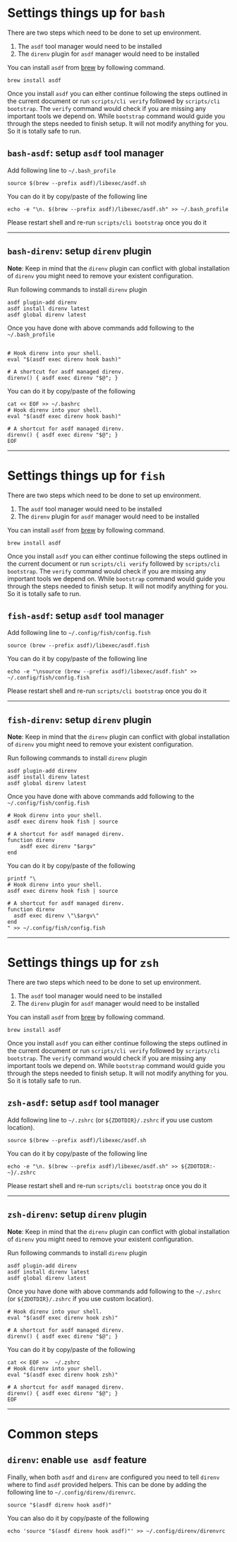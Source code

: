 # Settings things up for `bash`

There are two steps which need to be done to set up environment.

1. The `asdf` tool manager would need to be installed
2. The `direnv` plugin for `asdf` manager would need to be installed

You can install `asdf` from [brew](https://brew.sh/) by following command.

```shell
brew install asdf
```

Once you install `asdf` you can either continue following the steps outlined in the current document or run `scripts/cli verify` followed by `scripts/cli bootstrap`. The `verify` command would check if you are missing any important tools we depend on. While `bootstrap` command would guide you through the steps needed to finish setup. It will not modify anything for you. So it is totally safe to run.

## `bash-asdf`: setup `asdf` tool manager

Add following line to `~/.bash_profile`

```
source $(brew --prefix asdf)/libexec/asdf.sh
```

You can do it by copy/paste of the following line

```
echo -e "\n. $(brew --prefix asdf)/libexec/asdf.sh" >> ~/.bash_profile
```

Please restart shell and re-run `scripts/cli bootstrap` once you do it

---

## `bash-direnv`: setup `direnv` plugin

**Note**: Keep in mind that the `direnv` plugin can conflict with global installation of `direnv` you might need to remove your existent configuration.

Run following commands to install `direnv` plugin

```shell
asdf plugin-add direnv
asdf install direnv latest
asdf global direnv latest
```

Once you have done with above commands add following to the `~/.bash_profile`

```

# Hook direnv into your shell.
eval "$(asdf exec direnv hook bash)"

# A shortcut for asdf managed direnv.
direnv() { asdf exec direnv "$@"; }
```

You can do it by copy/paste of the following

```
cat << EOF >> ~/.bashrc
# Hook direnv into your shell.
eval "$(asdf exec direnv hook bash)"

# A shortcut for asdf managed direnv.
direnv() { asdf exec direnv "$@"; }
EOF
```

---

# Settings things up for `fish`

There are two steps which need to be done to set up environment.

1. The `asdf` tool manager would need to be installed
2. The `direnv` plugin for `asdf` manager would need to be installed

You can install `asdf` from [brew](https://brew.sh/) by following command.

```shell
brew install asdf
```

Once you install `asdf` you can either continue following the steps outlined in the current document or run `scripts/cli verify` followed by `scripts/cli bootstrap`. The `verify` command would check if you are missing any important tools we depend on. While `bootstrap` command would guide you through the steps needed to finish setup. It will not modify anything for you. So it is totally safe to run.

## `fish-asdf`: setup `asdf` tool manager

Add following line to `~/.config/fish/config.fish`

```
source (brew --prefix asdf)/libexec/asdf.fish
```

You can do it by copy/paste of the following line

```
echo -e "\nsource (brew --prefix asdf)/libexec/asdf.fish" >>  ~/.config/fish/config.fish
```

Please restart shell and re-run `scripts/cli bootstrap` once you do it

---

## `fish-direnv`: setup `direnv` plugin

**Note**: Keep in mind that the `direnv` plugin can conflict with global installation of `direnv` you might need to remove your existent configuration.

Run following commands to install `direnv` plugin

```shell
asdf plugin-add direnv
asdf install direnv latest
asdf global direnv latest
```

Once you have done with above commands add following to the `~/.config/fish/config.fish`

```
# Hook direnv into your shell.
asdf exec direnv hook fish | source

# A shortcut for asdf managed direnv.
function direnv
    asdf exec direnv "$argv"
end
```

You can do it by copy/paste of the following

```
printf "\
# Hook direnv into your shell.
asdf exec direnv hook fish | source

# A shortcut for asdf managed direnv.
function direnv
  asdf exec direnv \"\$argv\"
end
" >> ~/.config/fish/config.fish
```

---

# Settings things up for `zsh`

There are two steps which need to be done to set up environment.

1. The `asdf` tool manager would need to be installed
2. The `direnv` plugin for `asdf` manager would need to be installed

You can install `asdf` from [brew](https://brew.sh/) by following command.

```shell
brew install asdf
```

Once you install `asdf` you can either continue following the steps outlined in the current document or run `scripts/cli verify` followed by `scripts/cli bootstrap`. The `verify` command would check if you are missing any important tools we depend on. While `bootstrap` command would guide you through the steps needed to finish setup. It will not modify anything for you. So it is totally safe to run.

## `zsh-asdf`: setup `asdf` tool manager

Add following line to `~/.zshrc` (or `${ZDOTDIR}/.zshrc` if you use custom location).

```
source $(brew --prefix asdf)/libexec/asdf.sh
```

You can do it by copy/paste of the following line

```
echo -e "\n. $(brew --prefix asdf)/libexec/asdf.sh" >> ${ZDOTDIR:-~}/.zshrc
```

Please restart shell and re-run `scripts/cli bootstrap` once you do it

---

## `zsh-direnv`: setup `direnv` plugin

**Note**: Keep in mind that the `direnv` plugin can conflict with global installation of `direnv` you might need to remove your existent configuration.

Run following commands to install `direnv` plugin

```shell
asdf plugin-add direnv
asdf install direnv latest
asdf global direnv latest
```

Once you have done with above commands add following to the  `~/.zshrc` (or `${ZDOTDIR}/.zshrc` if you use custom location).

```
# Hook direnv into your shell.
eval "$(asdf exec direnv hook zsh)"

# A shortcut for asdf managed direnv.
direnv() { asdf exec direnv "$@"; }
```

You can do it by copy/paste of the following

```
cat << EOF >>  ~/.zshrc
# Hook direnv into your shell.
eval "$(asdf exec direnv hook zsh)"

# A shortcut for asdf managed direnv.
direnv() { asdf exec direnv "$@"; }
EOF
```

---

# Common steps

## `direnv`: enable `use asdf` feature

Finally, when both `asdf` and `direnv` are configured you need to tell `direnv` where to find `asdf` provided helpers. This can be done by adding the following line to `~/.config/direnv/direnvrc`.

```
source "$(asdf direnv hook asdf)"
```

You can also do it by copy/paste of the following

```
echo 'source "$(asdf direnv hook asdf)"' >> ~/.config/direnv/direnvrc
```
